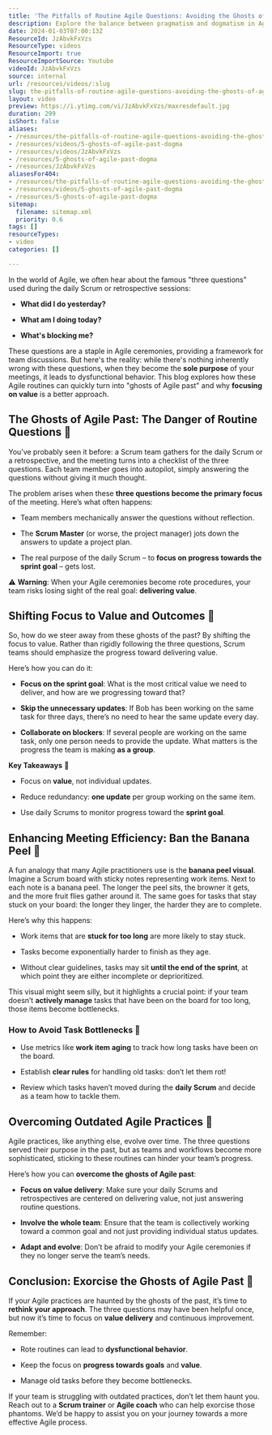 ```yaml
---
title: 'The Pitfalls of Routine Agile Questions: Avoiding the Ghosts of Agile Past'
description: Explore the balance between pragmatism and dogmatism in Agile. Discover real stories that highlight the importance of flexibility for effective team management!
date: 2024-01-03T07:00:13Z
ResourceId: JzAbvkFxVzs
ResourceType: videos
ResourceImport: true
ResourceImportSource: Youtube
videoId: JzAbvkFxVzs
source: internal
url: /resources/videos/:slug
slug: the-pitfalls-of-routine-agile-questions-avoiding-the-ghosts-of-agile-past
layout: video
preview: https://i.ytimg.com/vi/JzAbvkFxVzs/maxresdefault.jpg
duration: 299
isShort: false
aliases:
- /resources/the-pitfalls-of-routine-agile-questions-avoiding-the-ghosts-of-agile-past
- /resources/videos/5-ghosts-of-agile-past-dogma
- /resources/videos/JzAbvkFxVzs
- /resources/5-ghosts-of-agile-past-dogma
- /resources/JzAbvkFxVzs
aliasesFor404:
- /resources/the-pitfalls-of-routine-agile-questions-avoiding-the-ghosts-of-agile-past
- /resources/videos/5-ghosts-of-agile-past-dogma
- /resources/5-ghosts-of-agile-past-dogma
sitemap:
  filename: sitemap.xml
  priority: 0.6
tags: []
resourceTypes:
- video
categories: []

---
```

In the world of Agile, we often hear about the famous "three questions" used during the daily Scrum or retrospective sessions:

- **What did I do yesterday?**

- **What am I doing today?**

- **What's blocking me?**

These questions are a staple in Agile ceremonies, providing a framework for team discussions. But here's the reality: while there's nothing inherently wrong with these questions, when they become the **sole purpose** of your meetings, it leads to dysfunctional behavior. This blog explores how these Agile routines can quickly turn into "ghosts of Agile past" and why **focusing on value** is a better approach.

## **The Ghosts of Agile Past: The Danger of Routine Questions** **👻**

You’ve probably seen it before: a Scrum team gathers for the daily Scrum or a retrospective, and the meeting turns into a checklist of the three questions. Each team member goes into autopilot, simply answering the questions without giving it much thought.

The problem arises when these **three questions become the primary focus** of the meeting. Here’s what often happens:

- Team members mechanically answer the questions without reflection.

- The **Scrum Master** (or worse, the project manager) jots down the answers to update a project plan.

- The real purpose of the daily Scrum – to **focus on progress towards the sprint goal** – gets lost.

⚠️ **Warning**: When your Agile ceremonies become rote procedures, your team risks losing sight of the real goal: **delivering value**.

## **Shifting Focus to Value and Outcomes** **🎯**

So, how do we steer away from these ghosts of the past? By shifting the focus to value. Rather than rigidly following the three questions, Scrum teams should emphasize the progress toward delivering value.

Here’s how you can do it:

- **Focus on the sprint goal**: What is the most critical value we need to deliver, and how are we progressing toward that?

- **Skip the unnecessary updates**: If Bob has been working on the same task for three days, there’s no need to hear the same update every day.

- **Collaborate on blockers**: If several people are working on the same task, only one person needs to provide the update. What matters is the progress the team is making **as a group**.

**Key Takeaways** **📝**

- Focus on **value**, not individual updates.

- Reduce redundancy: **one update** per group working on the same item.

- Use daily Scrums to monitor progress toward the **sprint goal**.

## **Enhancing Meeting Efficiency: Ban the Banana Peel** **🍌**

A fun analogy that many Agile practitioners use is the **banana peel visual**. Imagine a Scrum board with sticky notes representing work items. Next to each note is a banana peel. The longer the peel sits, the browner it gets, and the more fruit flies gather around it. The same goes for tasks that stay stuck on your board: the longer they linger, the harder they are to complete.

Here’s why this happens:

- Work items that are **stuck for too long** are more likely to stay stuck.

- Tasks become exponentially harder to finish as they age.

- Without clear guidelines, tasks may sit **until the end of the sprint**, at which point they are either incomplete or deprioritized.

This visual might seem silly, but it highlights a crucial point: if your team doesn’t **actively manage** tasks that have been on the board for too long, those items become bottlenecks.

### **How to Avoid Task Bottlenecks** **🚧**

- Use metrics like **work item aging** to track how long tasks have been on the board.

- Establish **clear rules** for handling old tasks: don’t let them rot!

- Review which tasks haven’t moved during the **daily Scrum** and decide as a team how to tackle them.

## **Overcoming Outdated Agile Practices** **🚀**

Agile practices, like anything else, evolve over time. The three questions served their purpose in the past, but as teams and workflows become more sophisticated, sticking to these routines can hinder your team’s progress.

Here’s how you can **overcome the ghosts of Agile past**:

- **Focus on value delivery**: Make sure your daily Scrums and retrospectives are centered on delivering value, not just answering routine questions.

- **Involve the whole team**: Ensure that the team is collectively working toward a common goal and not just providing individual status updates.

- **Adapt and evolve**: Don’t be afraid to modify your Agile ceremonies if they no longer serve the team’s needs.

## **Conclusion: Exorcise the Ghosts of Agile Past** **👻**

If your Agile practices are haunted by the ghosts of the past, it’s time to **rethink your approach**. The three questions may have been helpful once, but now it’s time to focus on **value delivery** and continuous improvement.

Remember:

- Rote routines can lead to **dysfunctional behavior**.

- Keep the focus on **progress towards goals** and **value**.

- Manage old tasks before they become bottlenecks.

If your team is struggling with outdated practices, don’t let them haunt you. Reach out to a **Scrum trainer** or **Agile coach** who can help exorcise those phantoms. We’d be happy to assist you on your journey towards a more effective Agile process.
